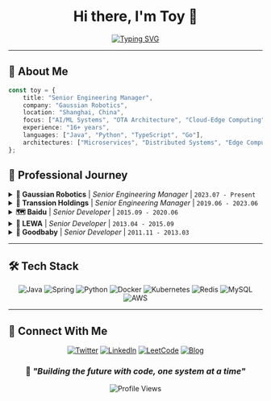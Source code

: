 <div align="center">

# Hi there, I'm Toy 👋

[![Typing SVG](https://readme-typing-svg.herokuapp.com?font=Fira+Code&duration=3000&pause=1000&color=2196F3&center=true&vCenter=true&multiline=true&width=600&height=100&lines=Senior+Engineering+Manager;AI+%26+Robotics+Systems+Architect;16%2B+Years+in+Software+Development)](https://git.io/typing-svg)

</div>

---

## 🚀 About Me

```typescript
const toy = {
    title: "Senior Engineering Manager",
    company: "Gaussian Robotics",
    location: "Shanghai, China",
    focus: ["AI/ML Systems", "OTA Architecture", "Cloud-Edge Computing"],
    experience: "16+ years",
    languages: ["Java", "Python", "TypeScript", "Go"],
    architectures: ["Microservices", "Distributed Systems", "Edge Computing"]
};
```

## 💼 Professional Journey

<details>
<summary><b>🤖 Gaussian Robotics</b> | <i>Senior Engineering Manager</i> | <code>2023.07 - Present</code></summary>
<br>
<ul>
<li>🧠 <strong>AI Integration:</strong> Leading ChatGPT & LLM integration into robotics systems</li>
<li>🔄 <strong>OTA Systems:</strong> Zero-downtime firmware update architecture for 10K+ devices</li>
<li>🌐 <strong>Global Deployment:</strong> Private cloud deployment across US & EU markets</li>
</ul>
</details>

<details>
<summary><b>📱 Transsion Holdings</b> | <i>Senior Engineering Manager</i> | <code>2019.06 - 2023.06</code></summary>
<br>
<ul>
<li>🎮 <strong>Gaming Monetization:</strong> $10M+ monthly revenue gaming platform</li>
<li>📦 <strong>App Distribution:</strong> 1M+ daily app downloads via app store</li>
<li>🔧 <strong>Service Platform:</strong> Unified platform serving 200M+ devices globally</li>
</ul>
</details>

<details>
<summary><b>🗺️ Baidu</b> | <i>Senior Developer</i> | <code>2015.09 - 2020.06</code></summary>
<br>
<ul>
<li>🌍 <strong>Maps Platform:</strong> Street view platform architecture & TB-scale data processing</li>
<li>🔧 <strong>Platform 2.0:</strong> Complete system refactoring & performance optimization</li>
</ul>
</details>

<details>
<summary><b>📲 LEWA</b> | <i>Senior Developer</i> | <code>2013.04 - 2015.09</code></summary>
<br>
<ul>
<li>📱 <strong>Android ROM:</strong> Deep customization & core architecture design</li>
</ul>
</details>

<details>
<summary><b>🛒 Goodbaby</b> | <i>Senior Developer</i> | <code>2011.11 - 2013.03</code></summary>
<br>
<ul>
<li>💰 <strong>E-commerce Platform:</strong> Mother & baby products platform & payment systems</li>
</ul>
</details>

---

## 🛠️ Tech Stack

<div align="center">

![Java](https://img.shields.io/badge/Java-ED8B00?style=for-the-badge&logo=java&logoColor=white)
![Spring](https://img.shields.io/badge/Spring-6DB33F?style=for-the-badge&logo=spring&logoColor=white)
![Python](https://img.shields.io/badge/Python-3776AB?style=for-the-badge&logo=python&logoColor=white)
![Docker](https://img.shields.io/badge/Docker-2496ED?style=for-the-badge&logo=docker&logoColor=white)
![Kubernetes](https://img.shields.io/badge/Kubernetes-326CE5?style=for-the-badge&logo=kubernetes&logoColor=white)
![Redis](https://img.shields.io/badge/Redis-DC382D?style=for-the-badge&logo=redis&logoColor=white)
![MySQL](https://img.shields.io/badge/MySQL-4479A1?style=for-the-badge&logo=mysql&logoColor=white)
![AWS](https://img.shields.io/badge/AWS-FF9900?style=for-the-badge&logo=amazon-aws&logoColor=white)

</div>

---

## 🔗 Connect With Me

<div align="center">

[![Twitter](https://img.shields.io/badge/Twitter-1DA1F2?style=for-the-badge&logo=twitter&logoColor=white)](https://twitter.com/cfrs2005)
[![LinkedIn](https://img.shields.io/badge/LinkedIn-0077B5?style=for-the-badge&logo=linkedin&logoColor=white)](https://www.linkedin.com/in/cfrs2005/)
[![LeetCode](https://img.shields.io/badge/LeetCode-FFA116?style=for-the-badge&logo=leetcode&logoColor=black)](https://leetcode-cn.com/u/an-jing-64/)
[![Blog](https://img.shields.io/badge/Blog-FF5722?style=for-the-badge&logo=blogger&logoColor=white)](http://www.80aj.com/)

</div>

<div align="center">

### 💭 *"Building the future with code, one system at a time"* 

![Profile Views](https://komarev.com/ghpvc/?username=cfrs2005&color=blueviolet&style=flat-square)

</div>